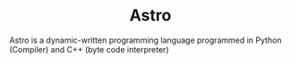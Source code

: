 <h1 align="center">Astro</h1>
Astro is a dynamic-written programming language programmed in Python (Compiler) and C++ (byte code interpreter)
